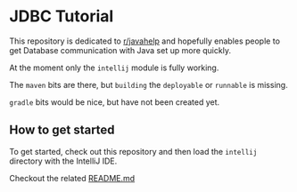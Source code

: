 # JDBC Tutorial

This repository is dedicated to <a href="http://reddit.com/r/javahelp">r/javahelp</a> and hopefully enables people to get Database communication with Java set up more quickly.

At the moment only the `intellij` module is fully working.

The `maven` bits are there, but `building` the `deployable` or `runnable` is missing.

`gradle` bits would be nice, but have not been created yet.

## How to get started

To get started, check out this repository and then load the `intellij` directory with the IntelliJ IDE.

Checkout the related <a href="intellij/README.md">README.md</a>
